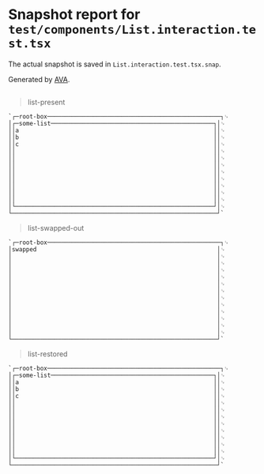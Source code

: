 # Snapshot report for `test/components/List.interaction.test.tsx`

The actual snapshot is saved in `List.interaction.test.tsx.snap`.

Generated by [AVA](https://avajs.dev).

## <List />

> list-present

    `┌─root-box─────────────────────────────────────────────────┐␊
    │┌─some-list──────────────────────────────────────────────┐│␊
    ││a                                                       ││␊
    ││b                                                       ││␊
    ││c                                                       ││␊
    ││                                                        ││␊
    ││                                                        ││␊
    ││                                                        ││␊
    ││                                                        ││␊
    ││                                                        ││␊
    ││                                                        ││␊
    ││                                                        ││␊
    ││                                                        ││␊
    │└────────────────────────────────────────────────────────┘│␊
    └──────────────────────────────────────────────────────────┘`

> list-swapped-out

    `┌─root-box─────────────────────────────────────────────────┐␊
    │swapped                                                   │␊
    │                                                          │␊
    │                                                          │␊
    │                                                          │␊
    │                                                          │␊
    │                                                          │␊
    │                                                          │␊
    │                                                          │␊
    │                                                          │␊
    │                                                          │␊
    │                                                          │␊
    │                                                          │␊
    │                                                          │␊
    └──────────────────────────────────────────────────────────┘`

> list-restored

    `┌─root-box─────────────────────────────────────────────────┐␊
    │┌─some-list──────────────────────────────────────────────┐│␊
    ││a                                                       ││␊
    ││b                                                       ││␊
    ││c                                                       ││␊
    ││                                                        ││␊
    ││                                                        ││␊
    ││                                                        ││␊
    ││                                                        ││␊
    ││                                                        ││␊
    ││                                                        ││␊
    ││                                                        ││␊
    ││                                                        ││␊
    │└────────────────────────────────────────────────────────┘│␊
    └──────────────────────────────────────────────────────────┘`
